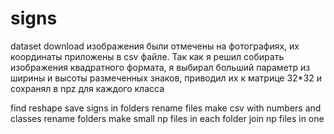 # signs
dataset download
    изображения были отмечены на фотографиях, их координаты приложены в csv файле. 
    Так как я решил собирать изображения квадратного формата, я выбирал больший параметр из ширины и высоты размеченных знаков, 
    приводил их к матрице 32*32 и сохранял в npz для каждого класса

find reshape save signs in folders
rename files
make csv with numbers and classes
rename folders
make small np files in each folder
join np files in one




